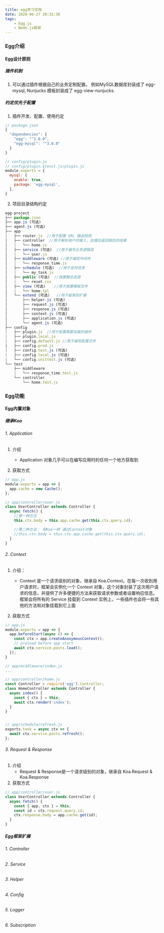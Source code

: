 ```yaml
---
title: egg学习文档
date: 2020-06-27 20:31:36
tags:
    - Egg.js
    - Node.js框架
---
```

### Egg介绍

#### Egg设计原则
##### 插件机制
1. 可以通过插件根据自己的业务定制配置。 例如MySQL数据库封装成了 egg-mysql, Nunjucks 模板封装成了 egg-view-nunjucks.

##### 约定优先于配置
1. 插件开发、配置、使用约定
```js
// package.json
{
  "dependencies": {
    "egg": "^2.0.0",
    "egg-mysql": "^3.0.0"
  }
}

// config/plugin.js
// config/plugin.${env}.js/plugin.js
module.exports = {
  mysql: {
    enable: true,
    package: 'egg-mysql',
  },
}
```
2. 项目目录结构约定
```js
egg-project
├── package.json
├── app.js (可选)
├── agent.js (可选)
├── app
|   ├── router.js  //用于配置 URL 路由规则
│   ├── controller  //用于解析用户的输入，处理后返回相应的结果
│   |   └── home.js
│   ├── service (可选)  //用于编写业务逻辑层
│   |   └── user.js
│   ├── middleware (可选) //用于编写中间件
│   |   └── response_time.js
│   ├── schedule (可选)  //用于定时任务
│   |   └── my_task.js
│   ├── public (可选)  //放置静态资源
│   |   └── reset.css
│   ├── view (可选)    //用于放置模板文件
│   |   └── home.tpl
│   └── extend (可选)   //用于框架的扩展
│       ├── helper.js (可选)
│       ├── request.js (可选)
│       ├── response.js (可选)
│       ├── context.js (可选)
│       ├── application.js (可选)
│       └── agent.js (可选)
├── config
|   ├── plugin.js  //用于配置需要加载的插件
|   ├── plugin.local.js
|   ├── config.default.js //用于编写配置文件
│   ├── config.prod.js
|   ├── config.test.js (可选)
|   ├── config.local.js (可选)
|   └── config.unittest.js (可选)
└── test
    ├── middleware
    |   └── response_time.test.js
    └── controller
        └── home.test.js
```

### Egg功能
#### Egg内置对象
##### 继承Koa
###### 1. Application
1. 介绍
   * Application 对象几乎可以在编写应用时的任何一个地方获取到

2. 获取方式
```js
// app.js
module.exports = app => {
  app.cache = new Cache();
};

// app/controller/user.js
class UserController extends Controller {
  async fetch() {
    //第一种方法  
    this.ctx.body = this.app.cache.get(this.ctx.query.id);

    //第二种方法： 和Koa一样 通过Context对象
    //this.ctx.body = this.ctx.app.cache.get(this.ctx.query.id);
  }
}
```

###### 2. Context
1. 介绍：
   * Context 是一个请求级别的对象，继承自 Koa.Context。在每一次收到用户请求时，框架会实例化一个 Context 对象，这个对象封装了这次用户请求的信息，并提供了许多便捷的方法来获取请求参数或者设置响应信息。框架会将所有的 Service 挂载到 Context 实例上，一些插件也会将一些其他的方法和对象挂载到它上面

2. 获取方式
```js
// app.js
module.exports = app => {
  app.beforeStart(async () => {
    const ctx = app.createAnonymousContext();
    // preload before app start
    await ctx.service.posts.load();
  });
}

// app/middleware/index.js
...

// app/controller/home.js
const Controller = require('egg').Controller;
class HomeController extends Controller {
  async index() {
    const { ctx } = this;
    await ctx.render('index');
  }
}


// app/schedule/refresh.js
exports.task = async ctx => {
  await ctx.service.posts.refresh();
};
```

###### 3. Request & Response
1. 介绍
   * Request & Response是一个请求级别的对象，继承自 Koa.Request & Koa.Response
2. 获取方式
```js
// app/controller/user.js
class UserController extends Controller {
  async fetch() {
    const { app, ctx } = this;
    const id = ctx.request.query.id;
    ctx.response.body = app.cache.get(id);
  }
}
```

##### Egg框架扩展
######  1. Controller
######  2. Service
######  3. Helper
######  4. Config
######  5. Logger
######  6. Subscription
